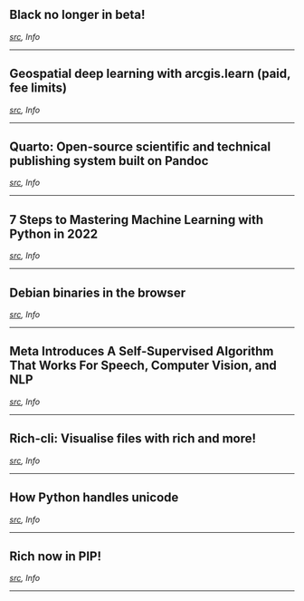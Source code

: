 ## Black no longer in beta!

_[src](https://black.readthedocs.io/en/stable/change_log.html), Info_

---

## Geospatial deep learning with arcgis.learn (paid, fee limits)

_[src](https://developers.arcgis.com/python/guide/geospatial-deep-learning/), Info_

---

## Quarto: Open-source scientific and technical publishing system built on Pandoc


_[src](https://quarto.org/), Info_

---

## 7 Steps to Mastering Machine Learning with Python in 2022

_[src](https://www.kdnuggets.com/2022/02/7-steps-mastering-machine-learning-python.html), Info_

---

## Debian binaries in the browser

_[src](https://twitter.com/leaningtech/status/1488501208839077899?s=20&t=LhdIkz7aKdMcV9BTovEwfA), Info_


---

## Meta Introduces A Self-Supervised Algorithm That Works For Speech, Computer Vision, and NLP

_[src](https://www.marktechpost.com/2022/01/28/meta-ai-introduces-data2vec-a-self-supervised-algorithm-that-works-for-speech-computer-vision-and-nlp/), Info_



---

## Rich-cli: Visualise files with rich and more!

_[src](https://github.com/textualize/rich-cli), Info_

---

## How Python handles unicode

_[src](https://twitter.com/sethmlarson/status/1487532631365279745?s=20&t=LhdIkz7aKdMcV9BTovEwfA), Info_


---

## Rich now in PIP!

_[src](https://twitter.com/HEPfeickert/status/1487918528250449925?s=20&t=LhdIkz7aKdMcV9BTovEwfA), Info_

---

